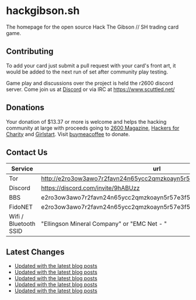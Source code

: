 # hackgibson.sh
The homepage for the open source Hack The Gibson // SH trading card game.


## Contributing

To add your card just submit a pull request with your card's front art, it would be added to the next run of set after community play testing.

Game play and discussions over the project is held the r2600 discord server. Come join us at [Discord](https://discord.com/invite/9hABUzz) or via IRC at https://www.scuttled.net/


## Donations

Your donation of $13.37 or more is welcome and helps the hacking community at large with proceeds going to [2600 Magazine](https://2600.com/), [Hackers for Charity](https://hackersforcharity.org) and [Girlstart](https://girlstart.org).  Visit [buymeacoffee](https://www.buymeacoffee.com/hackgibson.sh) to donate.


## Contact Us

Service | url
-|-
Tor | http://e2ro3ow3awo7r2favn24n65ycc2qmzkoayn5r57e3f56nvjwdcgg32ad.onion
Discord | https://discord.com/invite/9hABUzz
BBS | e2ro3ow3awo7r2favn24n65ycc2qmzkoayn5r57e3f56nvjwdcgg32ad.onion:23
FidoNET | e2ro3ow3awo7r2favn24n65ycc2qmzkoayn5r57e3f56nvjwdcgg32ad.onion:24554
Wifi / Bluetooth SSID | "Ellingson Mineral Company" or "EMC Net - <fidonet address>"

## Latest Changes
<!-- BLOG-POST-LIST:START -->
- [Updated with the latest blog posts](https://github.com/DFW2600/hackgibson.sh/commit/c50ddf598d17903825e8271ddaf46ce28b3ca865)
- [Updated with the latest blog posts](https://github.com/DFW2600/hackgibson.sh/commit/8d8e7b16ac5f02f57ac0e44a6d136bdf89e30c82)
- [Updated with the latest blog posts](https://github.com/DFW2600/hackgibson.sh/commit/b7343a940804adaabc1bbf81c78db35759238aa0)
- [Updated with the latest blog posts](https://github.com/DFW2600/hackgibson.sh/commit/141657c86bc165d38dae3c3c9dd207eab82fa486)
- [Updated with the latest blog posts](https://github.com/DFW2600/hackgibson.sh/commit/ff9a307bb6d52f12b532b928d50c8563229df0f9)
<!-- BLOG-POST-LIST:END -->

